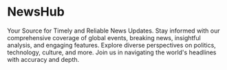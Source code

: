 # NewsHub
Your Source for Timely and Reliable News Updates. Stay informed with our comprehensive coverage of global events, breaking news, insightful analysis, and engaging features. Explore diverse perspectives on politics, technology, culture, and more. Join us in navigating the world's headlines with accuracy and depth.
